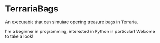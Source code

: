 # TerrariaBags
 An executable that can simulate opening treasure bags in Terraria.
 
 I'm a beginner in programming, interested in Python in particular! Welcome to take a look!
